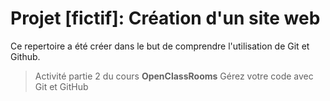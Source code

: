 # Projet [fictif]: Création d'un site web

Ce repertoire a été créer dans le but de comprendre l'utilisation de Git et Github.

> Activité partie 2 du cours **OpenClassRooms**  Gérez votre code avec Git et GitHub
